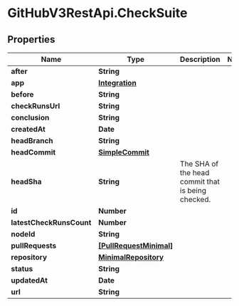 # GitHubV3RestApi.CheckSuite

## Properties

Name | Type | Description | Notes
------------ | ------------- | ------------- | -------------
**after** | **String** |  | 
**app** | [**Integration**](Integration.md) |  | 
**before** | **String** |  | 
**checkRunsUrl** | **String** |  | 
**conclusion** | **String** |  | 
**createdAt** | **Date** |  | 
**headBranch** | **String** |  | 
**headCommit** | [**SimpleCommit**](SimpleCommit.md) |  | 
**headSha** | **String** | The SHA of the head commit that is being checked. | 
**id** | **Number** |  | 
**latestCheckRunsCount** | **Number** |  | 
**nodeId** | **String** |  | 
**pullRequests** | [**[PullRequestMinimal]**](PullRequestMinimal.md) |  | 
**repository** | [**MinimalRepository**](MinimalRepository.md) |  | 
**status** | **String** |  | 
**updatedAt** | **Date** |  | 
**url** | **String** |  | 



